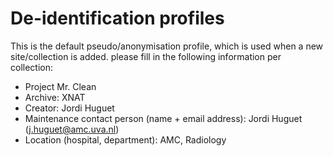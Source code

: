 De-identification profiles
==========

This is the default pseudo/anonymisation profile, which is used when a new site/collection is added.
please fill in the following information per collection:
- Project Mr. Clean
- Archive: XNAT
- Creator: Jordi Huguet
- Maintenance contact person (name + email address): Jordi Huguet (j.huguet@amc.uva.nl)
- Location (hospital, department): AMC, Radiology